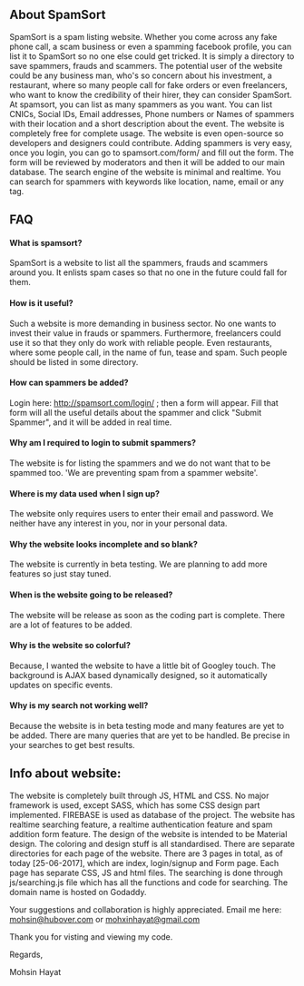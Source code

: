 ## About SpamSort
SpamSort is a spam listing website. Whether you come across any fake phone call, a scam business or even a spamming facebook profile, you can list it to SpamSort so no one else could get tricked. It is simply a directory to save spammers, frauds and scammers. The potential user of the website could be any business man, who's so concern about his investment, a restaurant, where so many people call for fake orders or even freelancers, who want to know the credibility of their hirer, they can consider SpamSort. At spamsort, you can list as many spammers as you want. You can list CNICs, Social IDs, Email addresses, Phone numbers or Names of spammers with their location and a short description about the event. The website is completely free for complete usage. The website is even open-source so developers and designers could contribute. Adding spammers is very easy, once you login, you can go to spamsort.com/form/ and fill out the form. The form will be reviewed by moderators and then it will be added to our main database. The search engine of the website is minimal and realtime. You can search for spammers with keywords like location, name, email or any tag. 

## FAQ

#### What is spamsort?

SpamSort is a website to list all the spammers, frauds and scammers around you. It enlists spam cases so that
no one in the future could fall for them.

#### How is it useful?

Such a website is more demanding in business sector. No one wants to invest their value in frauds or spammers.
Furthermore, freelancers could use it so that they only do work with reliable people. Even restaurants, where 
some people call, in the name of fun, tease and spam. Such people should be listed in some directory.



#### How can spammers be added?

Login here: http://spamsort.com/login/ ; then a form will appear. Fill that form will all the useful details
about the spammer and click "Submit Spammer", and it will be added in real time.


#### Why am I required to login to submit spammers?

The website is for listing the spammers and we do not want that to be spammed too. 'We are preventing spam 
from a spammer website'.


#### Where is my data used when I sign up?

The website only requires users to enter their email and password. We neither have any interest in you, nor
in your personal data.


#### Why the website looks incomplete and so blank?

The website is currently in beta testing. We are planning to add more features so just stay tuned.


#### When is the website going to be released?

The website will be release as soon as the coding part is complete. There are a lot of features to be added.


#### Why is the website so colorful?

Because, I wanted the website to have a little bit of Googley touch. The background is AJAX based dynamically
designed, so it automatically updates on specific events.


#### Why is my search not working well?

Because the website is in beta testing mode and many features are yet to be added. There are many queries that
are yet to be handled. Be precise in your searches to get best results.


## Info about website:

The website is completely built through JS, HTML and CSS. No major framework is used, except SASS, which has 
some CSS design part implemented. FIREBASE is used as database of the project. The website has realtime searching
feature, a realtime authentication feature and spam addition form feature.
The design of the website is intended to be Material design. The coloring and design stuff is all standardised.
There are separate directories for each page of the website. There are 3 pages in total, as of today [25-06-2017], which are
index, login/signup and Form page. Each page has separate CSS, JS and html files.
The searching is done through js/searching.js file which has all the functions and code for searching.
The domain name is hosted on Godaddy.


Your suggestions and collaboration is highly appreciated. Email me here: mohsin@hubover.com or mohxinhayat@gmail.com

Thank you for visting and viewing my code.

Regards,

Mohsin Hayat
